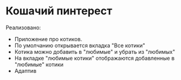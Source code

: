 # Кошачий пинтерест

Реализовано:
- Приложение про котиков.
- По умолчанию открывается вкладка "Все котики"
- Котика можно добавить в "любимые" и убрать из "любимых"
- На вкладке "любимые котики" отображаются добавленные в "любимые" котики
- Адаптив

